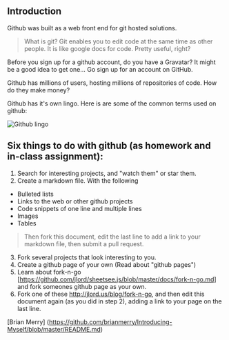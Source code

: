 ## Introduction
Github was built as a web front end for git hosted solutions. 
> What is git? Git enables you to edit code at the same time as other people. It is like google docs for code. 
> Pretty useful, right?

Before you sign up for a github account, do you have a Gravatar? It might be a good idea to get one...
Go sign up for an account on GitHub.

Github has millions of users, hosting millions of repositories of code. How do they make money?

Github has it's own lingo. Here is are some of the common terms used on github:

![Github lingo](http://image.slidesharecdn.com/gitandgithubfordocsghc-151015174841-lva1-app6892/95/collaborating-on-github-for-open-source-documentation-4-638.jpg?cb=1444931414)

## Six things to do with github (as homework and in-class assignment):

1. Search for interesting projects, and "watch them" or star them. 
2. Create a markdown file. With the following 
 - Bulleted lists
 - Links to the web or other github projects
 - Code snippets of one line and multiple lines
 - Images
 - Tables
>Then fork this document, edit the last line to add a link to your markdown file, then submit a pull request.
3. Fork several projects that look interesting to you. 
4. Create a github page of your own (Read about "github pages")
5. Learn about fork-n-go [https://github.com/jlord/sheetsee.js/blob/master/docs/fork-n-go.md] and fork someones github page as your own.
6. Fork one of these http://jlord.us/blog/fork-n-go, and then edit this document again (as you did in step 2), adding a link to your page on the last line.

[Brian Merry] (https://github.com/brianmerry/Introducing-Myself/blob/master/README.md)
